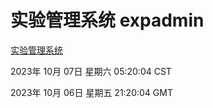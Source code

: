 # 实验管理系统 expadmin
[实验管理系统](http://219.139.197.203:56808/expadmin-782313d2-e1b1-4ea7-932e-3a55e6a1a4d0/)

2023年 10月 07日 星期六 05:20:04 CST

2023年 10月 06日 星期五 21:20:04 GMT
